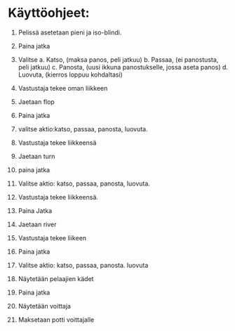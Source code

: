 # Käyttöohjeet: 
1. Pelissä asetetaan pieni ja iso-blindi.
2. Paina jatka
3. Valitse 
a. Katso, (maksa panos, peli jatkuu) 
b. Passaa, (ei panostusta, peli jatkuu)
c. Panosta, (uusi ikkuna panostukselle, jossa aseta panos)
d. Luovuta, (kierros loppuu kohdaltasi)
4. Vastustaja tekee oman liikkeen

5. Jaetaan flop
6. Paina jatka
7. valitse aktio:katso, passaa, panosta, luovuta.
8. Vastustaja tekee liikkeensä

9. Jaetaan turn
10. paina jatka
11. Valitse aktio: katso,  passaa, panosta, luovuta.
12. Vastustaja tekee liikkeensä.
13. Paina Jatka

14. Jaetaan river
15. Vastustaja tekee liikeen
16. Paina jatka
17. Valitse aktio: katso,  passaa, panosta. luovuta

18. Näytetään pelaajien kädet
19. Paina jatka
20. Näytetään voittaja
21. Maksetaan potti voittajalle
